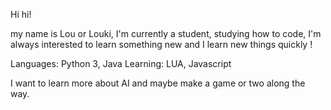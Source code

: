 Hi hi!

my name is Lou or Louki,
I'm currently a student, studying how to code, I'm always interested to learn something new and I learn new things quickly !

Languages: Python 3, Java 
Learning: LUA, Javascript

I want to learn more about AI and maybe make a game or two along the way.
